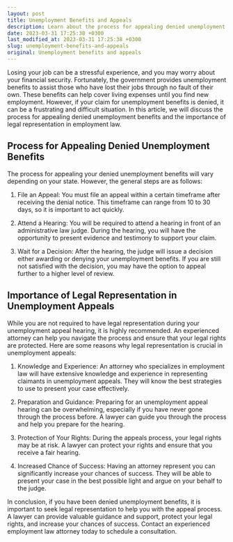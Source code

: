 ```yaml
---
layout: post
title: Unemployment Benefits and Appeals
description: Learn about the process for appealing denied unemployment benefits and the importance of legal representation in employment law.
date: 2023-03-31 17:25:38 +0300
last_modified_at: 2023-03-31 17:25:38 +0300
slug: unemployment-benefits-and-appeals
original: Unemployment benefits and appeals
---
```


Losing your job can be a stressful experience, and you may worry about your financial security. Fortunately, the government provides unemployment benefits to assist those who have lost their jobs through no fault of their own. These benefits can help cover living expenses until you find new employment. However, if your claim for unemployment benefits is denied, it can be a frustrating and difficult situation. In this article, we will discuss the process for appealing denied unemployment benefits and the importance of legal representation in employment law.

## Process for Appealing Denied Unemployment Benefits

The process for appealing your denied unemployment benefits will vary depending on your state. However, the general steps are as follows:

1. File an Appeal: You must file an appeal within a certain timeframe after receiving the denial notice. This timeframe can range from 10 to 30 days, so it is important to act quickly.

2. Attend a Hearing: You will be required to attend a hearing in front of an administrative law judge. During the hearing, you will have the opportunity to present evidence and testimony to support your claim.

3. Wait for a Decision: After the hearing, the judge will issue a decision either awarding or denying your unemployment benefits. If you are still not satisfied with the decision, you may have the option to appeal further to a higher level of review.

## Importance of Legal Representation in Unemployment Appeals

While you are not required to have legal representation during your unemployment appeal hearing, it is highly recommended. An experienced attorney can help you navigate the process and ensure that your legal rights are protected. Here are some reasons why legal representation is crucial in unemployment appeals:

1. Knowledge and Experience: An attorney who specializes in employment law will have extensive knowledge and experience in representing claimants in unemployment appeals. They will know the best strategies to use to present your case effectively.

2. Preparation and Guidance: Preparing for an unemployment appeal hearing can be overwhelming, especially if you have never gone through the process before. A lawyer can guide you through the process and help you prepare for the hearing.

3. Protection of Your Rights: During the appeals process, your legal rights may be at risk. A lawyer can protect your rights and ensure that you receive a fair hearing.

4. Increased Chance of Success: Having an attorney represent you can significantly increase your chances of success. They will be able to present your case in the best possible light and argue on your behalf to the judge.

In conclusion, if you have been denied unemployment benefits, it is important to seek legal representation to help you with the appeal process. A lawyer can provide valuable guidance and support, protect your legal rights, and increase your chances of success. Contact an experienced employment law attorney today to schedule a consultation.